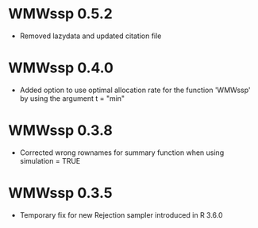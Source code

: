 # WMWssp 0.5.2
* Removed lazydata and updated citation file

# WMWssp 0.4.0
* Added option to use optimal allocation rate for the function 'WMWssp' by using the argument t = "min"

# WMWssp 0.3.8
* Corrected wrong rownames for summary function when using simulation = TRUE

# WMWssp 0.3.5
* Temporary fix for new Rejection sampler introduced in R 3.6.0
